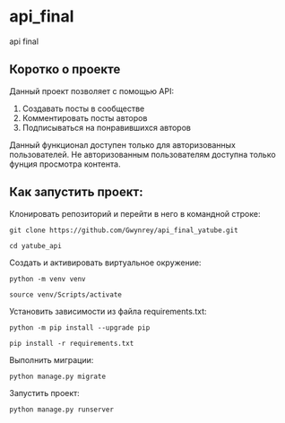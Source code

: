 # api_final
api final

## Коротко о проекте

Данный проект позволяет с помощью API:
1. Создавать посты в сообществе
2. Комментировать посты авторов
3. Подписываться на понравившихся авторов

Данный функционал доступен только для авторизованных пользователей.
Не авторизованным пользователям доступна только фунция просмотра контента.

## Как запустить проект:

Клонировать репозиторий и перейти в него в командной строке:

```
git clone https://github.com/Gwynrey/api_final_yatube.git
```

```
cd yatube_api
```

Cоздать и активировать виртуальное окружение:

```
python -m venv venv
```

```
source venv/Scripts/activate
```

Установить зависимости из файла requirements.txt:

```
python -m pip install --upgrade pip
```

```
pip install -r requirements.txt
```

Выполнить миграции:

```
python manage.py migrate
```

Запустить проект:

```
python manage.py runserver
```
